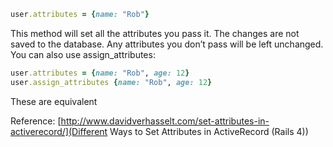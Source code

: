 ```ruby
user.attributes = {name: "Rob"}
```

This method will set all the attributes you pass it. The changes are not saved to the database. Any attributes you don’t pass will be left unchanged. You can also use assign_attributes:

```ruby
user.attributes = {name: "Rob", age: 12}
user.assign_attributes {name: "Rob", age: 12}
```
These are equivalent

Reference: [http://www.davidverhasselt.com/set-attributes-in-activerecord/](Different Ways to Set Attributes in ActiveRecord (Rails 4))